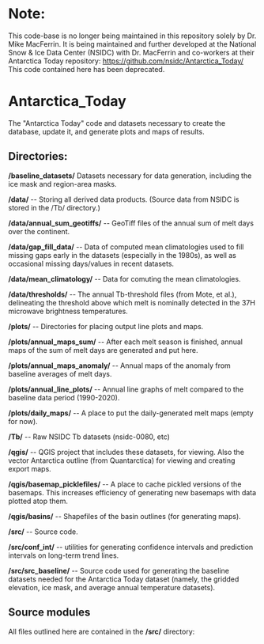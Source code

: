 # Note:
This code-base is no longer being maintained in this repository solely by Dr. Mike MacFerrin. It is being maintained and further developed at the National Snow & Ice Data Center (NSIDC) with Dr. MacFerrin and co-workers at their Antarctica Today repository: https://github.com/nsidc/Antarctica_Today/
This code contained here has been deprecated.

# Antarctica_Today
The "Antarctica Today" code and datasets necessary to create the database, update it, and generate plots and maps of results.

## Directories:

**/baseline_datasets/** Datasets necessary for data generation, including the ice mask and region-area masks.

**/data/** -- Storing all derived data products. (Source data from NSIDC is stored in the /Tb/ directory.)

**/data/annual_sum_geotiffs/** -- GeoTiff files of the annual sum of melt days over the continent.

**/data/gap_fill_data/** -- Data of computed mean climatologies used to fill missing gaps early in the datasets (especially in the 1980s), as well as occasional missing days/values in recent datasets.

**/data/mean_climatology/** -- Data for comuting the mean climatologies.

**/data/thresholds/** -- The annual Tb-threshold files (from Mote, et al.), delineating the threshold above which melt is nominally detected in the 37H microwave brightness temperatures.

**/plots/** -- Directories for placing output line plots and maps.

**/plots/annual_maps_sum/** -- After each melt season is finished, annual maps of the sum of melt days are generated and put here.

**/plots/annual_maps_anomaly/** -- Annual maps of the anomaly from baseline averages of melt days.

**/plots/annual_line_plots/** -- Annual line graphs of melt compared to the baseline data period (1990-2020).

**/plots/daily_maps/** -- A place to put the daily-generated melt maps (empty for now).

**/Tb/** -- Raw NSIDC Tb datasets (nsidc-0080, etc)

**/qgis/** -- QGIS project that includes these datasets, for viewing. Also the vector Antarctica outline (from Quantarctica) for viewing and creating export maps. 

**/qgis/basemap_picklefiles/** -- A place to cache pickled versions of the basemaps. This increases efficiency of generating new basemaps with data plotted atop them.

**/qgis/basins/** -- Shapefiles of the basin outlines (for generating maps).

**/src/** -- Source code.

**/src/conf_int/** -- utilities for generating confidence intervals and prediction intervals on long-term trend lines.

**/src/src_baseline/** -- Source code used for generating the baseline datasets needed for the Antarctica Today dataset (namely, the gridded elevation, ice mask, and average annual temperature datasets).

## Source modules
All files outlined here are contained in the **/src/** directory:
